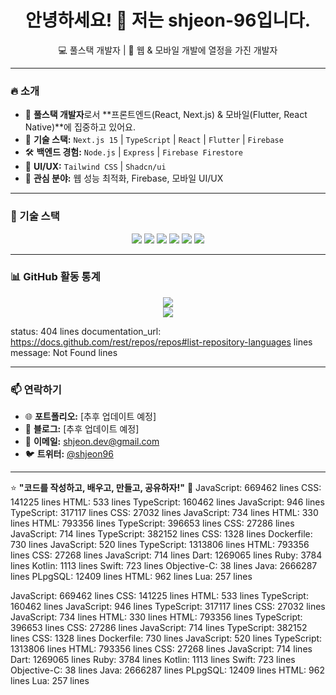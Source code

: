 <h1 align="center">안녕하세요! 👋 저는 shjeon-96입니다.</h1>

<p align="center">
  💻 풀스택 개발자 | 🚀 웹 & 모바일 개발에 열정을 가진 개발자
</p>

---

### 🔥 소개
- 🌟 **풀스택 개발자**로서 **프론트엔드(React, Next.js) & 모바일(Flutter, React Native)**에 집중하고 있어요.
- 🔧 **기술 스택:** `Next.js 15` | `TypeScript` | `React` | `Flutter` | `Firebase`
- 🛠️ **백엔드 경험:** `Node.js` | `Express` | `Firebase Firestore`
- 🎨 **UI/UX:** `Tailwind CSS` | `Shadcn/ui`
- 🎯 **관심 분야:** 웹 성능 최적화, Firebase, 모바일 UI/UX

---

### 🚀 기술 스택
<p align="center">
  <img src="https://img.shields.io/badge/Next.js-000000?style=for-the-badge&logo=next.js&logoColor=white" />
  <img src="https://img.shields.io/badge/TypeScript-3178C6?style=for-the-badge&logo=typescript&logoColor=white" />
  <img src="https://img.shields.io/badge/React-61DAFB?style=for-the-badge&logo=react&logoColor=white" />
  <img src="https://img.shields.io/badge/Tailwind_CSS-38B2AC?style=for-the-badge&logo=tailwind-css&logoColor=white" />
  <img src="https://img.shields.io/badge/Flutter-02569B?style=for-the-badge&logo=flutter&logoColor=white" />
  <img src="https://img.shields.io/badge/Firebase-FFCA28?style=for-the-badge&logo=firebase&logoColor=white" />
</p>

---

### 📊 GitHub 활동 통계
<p align="center">
  <img src="https://github-readme-stats.vercel.app/api?username=shjeon-96&show_icons=true&theme=dark" />
  <br/>
  <img src="https://github-readme-stats.vercel.app/api/top-langs/?username=shjeon-96&layout=compact&theme=dark&show_private=true" />
</p>

<!-- LANGUAGES -->
status: 404 lines
documentation_url: https://docs.github.com/rest/repos/repos#list-repository-languages lines
message: Not Found lines

---

### 📫 연락하기
- 🌐 **포트폴리오:** [추후 업데이트 예정]
- 📝 **블로그:** [추후 업데이트 예정]
- 📧 **이메일:** shjeon.dev@gmail.com
- 🐦 **트위터:** [@shjeon96](https://twitter.com/shjeon96)

---

⭐ **"코드를 작성하고, 배우고, 만들고, 공유하자!"** 🚀
JavaScript: 669462 lines
CSS: 141225 lines
HTML: 533 lines
TypeScript: 160462 lines
JavaScript: 946 lines
TypeScript: 317117 lines
CSS: 27032 lines
JavaScript: 734 lines
HTML: 330 lines
HTML: 793356 lines
TypeScript: 396653 lines
CSS: 27286 lines
JavaScript: 714 lines
TypeScript: 382152 lines
CSS: 1328 lines
Dockerfile: 730 lines
JavaScript: 520 lines
TypeScript: 1313806 lines
HTML: 793356 lines
CSS: 27268 lines
JavaScript: 714 lines
Dart: 1269065 lines
Ruby: 3784 lines
Kotlin: 1113 lines
Swift: 723 lines
Objective-C: 38 lines
Java: 2666287 lines
PLpgSQL: 12409 lines
HTML: 962 lines
Lua: 257 lines

JavaScript: 669462 lines
CSS: 141225 lines
HTML: 533 lines
TypeScript: 160462 lines
JavaScript: 946 lines
TypeScript: 317117 lines
CSS: 27032 lines
JavaScript: 734 lines
HTML: 330 lines
HTML: 793356 lines
TypeScript: 396653 lines
CSS: 27286 lines
JavaScript: 714 lines
TypeScript: 382152 lines
CSS: 1328 lines
Dockerfile: 730 lines
JavaScript: 520 lines
TypeScript: 1313806 lines
HTML: 793356 lines
CSS: 27268 lines
JavaScript: 714 lines
Dart: 1269065 lines
Ruby: 3784 lines
Kotlin: 1113 lines
Swift: 723 lines
Objective-C: 38 lines
Java: 2666287 lines
PLpgSQL: 12409 lines
HTML: 962 lines
Lua: 257 lines

